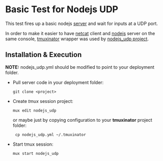 # Basic Test for Nodejs UDP

This test fires up a basic nodejs [server](server.js) and wait for inputs at a UDP port.

In order to make it easier to have [netcat](http://radarearth.com/content/using-netcat-udp-port-troubleshooting) client and [nodejs](https://nodejs.org/api/dgram.html) server on the same console, [tmuxinator](https://github.com/tmuxinator/tmuxinator) wrapper was used by [nodejs_udp project](nodejs_udp.yml).

## Installation & Execution

**NOTE:** nodejs_udp.yml should be modified to point to your deployment folder.

- Pull server code in your deployment folder:

      git clone <project>

- Create *tmux* session project:

      mux edit nodejs_udp

   or maybe just by copying configuration to your **tmuxinator** project folder:

       cp nodejs_udp.yml ~/.tmuxinator

- Start tmux session:

      mux start nodejs_udp
